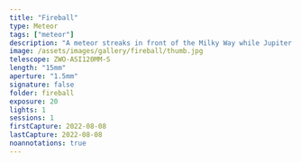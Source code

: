 ```yaml
---
title: "Fireball"
type: Meteor
tags: ["meteor"]
description: "A meteor streaks in front of the Milky Way while Jupiter glows brightly on the edge."
image: /assets/images/gallery/fireball/thumb.jpg
telescope: ZWO-ASI120MM-S
length: "15mm"
aperture: "1.5mm"
signature: false
folder: fireball
exposure: 20
lights: 1
sessions: 1
firstCapture: 2022-08-08
lastCapture: 2022-08-08
noannotations: true
---
```

